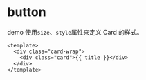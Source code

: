 # button

<clay-button></clay-button>

demo 使用`size`、`style`属性来定义 Card 的样式。

```vue
<template>
  <div class="card-wrap">
    <div class="card">{{ title }}</div>
  </div>
</template>
```
